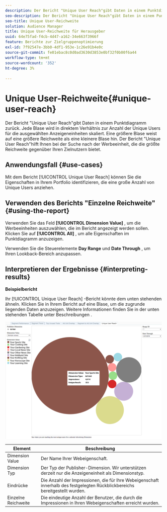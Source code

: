 ```yaml
---
description: Der Bericht "Unique User Reach"gibt Daten in einem Punktdiagramm zurück. Jede Blase wird in direktem Verhältnis zur Anzahl der Unique Users für die ausgewählten Anzeigeneinheiten skaliert. Eine größere Blase weist auf eine größere Reichweite als eine kleinere Blase hin. Der Bericht "Unique User Reach"hilft Ihnen bei der Suche nach der Werbeeinheit, die die größte Reichweite gegenüber Ihren Zielnutzern bietet.
seo-description: Der Bericht "Unique User Reach"gibt Daten in einem Punktdiagramm zurück. Jede Blase wird in direktem Verhältnis zur Anzahl der Unique Users für die ausgewählten Anzeigeneinheiten skaliert. Eine größere Blase weist auf eine größere Reichweite als eine kleinere Blase hin. Der Bericht "Unique User Reach"hilft Ihnen bei der Suche nach der Werbeeinheit, die die größte Reichweite gegenüber Ihren Zielnutzern bietet.
seo-title: Unique User-Reichweite
solution: Audience Manager
title: Unique User-Reichweite für Herausgeber
uuid: 64e75fad-f4cb-4d47-a162-34e663f3966f
feature: Berichte zur Zielgruppenoptimierung
exl-id: 7f92547e-3bb0-4df1-953e-1c26e91b4e0c
source-git-commit: fe01ebac8c0d0ad3630d3853e0bf32f0b00f6a44
workflow-type: tm+mt
source-wordcount: '352'
ht-degree: 3%

---
```


# Unique User-Reichweite{#unique-user-reach}

Der Bericht &quot;Unique User Reach&quot;gibt Daten in einem Punktdiagramm zurück. Jede Blase wird in direktem Verhältnis zur Anzahl der Unique Users für die ausgewählten Anzeigeneinheiten skaliert. Eine größere Blase weist auf eine größere Reichweite als eine kleinere Blase hin. Der Bericht &quot;Unique User Reach&quot;hilft Ihnen bei der Suche nach der Werbeeinheit, die die größte Reichweite gegenüber Ihren Zielnutzern bietet.

## Anwendungsfall {#use-cases}

Mit dem Bericht [!UICONTROL Unique User Reach] können Sie die Eigenschaften in Ihrem Portfolio identifizieren, die eine große Anzahl von Unique Users anziehen.

## Verwenden des Berichts &quot;Einzelne Reichweite&quot; {#using-the-report}

Verwenden Sie das Feld **[!UICONTROL Dimension Value]** , um die Werbeeinheiten auszuwählen, die im Bericht angezeigt werden sollen. Klicken Sie auf **[!UICONTROL All]** , um alle Eigenschaften im Punktdiagramm anzuzeigen.

Verwenden Sie die Steuerelemente **Day Range** und **Date Through** , um Ihren Lookback-Bereich anzupassen.

## Interpretieren der Ergebnisse {#interpreting-results}

**Beispielbericht**

Ihr [!UICONTROL Unique User Reach] -Bericht könnte dem unten stehenden ähneln. Klicken Sie in Ihrem Bericht auf eine Blase, um die zugrunde liegenden Daten anzuzeigen. Weitere Informationen finden Sie in der unten stehenden Tabelle unter Beschreibungen .

![](assets/publisher_unique_user_reach.png)

| Element | Beschreibung |
|--- |--- |
| Dimension Value | Der Name Ihrer Webeigenschaft. |
| Dimension Typ | Der Typ der Publisher-Dimension. Wir unterstützen derzeit nur die Anzeigeneinheit als Dimensionstyp. |
| Eindrücke | Die Anzahl der Impressionen, die für Ihre Webeigenschaft innerhalb des festgelegten Rückblickbereichs bereitgestellt wurden. |
| Einzelne Reichweite | Die eindeutige Anzahl der Benutzer, die durch die Impressionen in Ihren Webeigenschaften erreicht wurden. |
